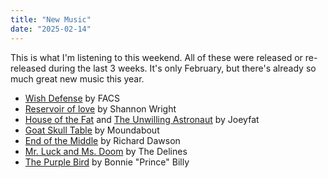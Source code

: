 ```yaml
---
title: "New Music"
date: "2025-02-14"
---
```

This is what I'm listening to this weekend. All of these were released or re-released during the last 3 weeks. It's only February, but there's already so much great new music this year.

* [Wish Defense](https://wearefacs.bandcamp.com/album/wish-defense) by FACS
* [Reservoir of love](https://viciouscircle.bandcamp.com/album/reservoir-of-love-2) by Shannon Wright
* [House of the Fat](https://joeyfat.bandcamp.com/album/the-house-of-the-fat-2) and [The Unwilling Astronaut](https://joeyfat.bandcamp.com/album/the-unwilling-astronaut-2) by Joeyfat
* [Goat Skull Table](https://moundabout.bandcamp.com/album/goat-skull-table) by Moundabout 
* [End of the Middle](https://richardmichaeldawson.bandcamp.com/album/end-of-the-middle) by Richard Dawson
* [Mr. Luck and Ms. Doom](https://thedelines.bandcamp.com/album/mr-luck-and-ms-doom) by The Delines
* [The Purple Bird](https://bonnieprincebilly.bandcamp.com/album/the-purple-bird) by Bonnie "Prince" Billy
